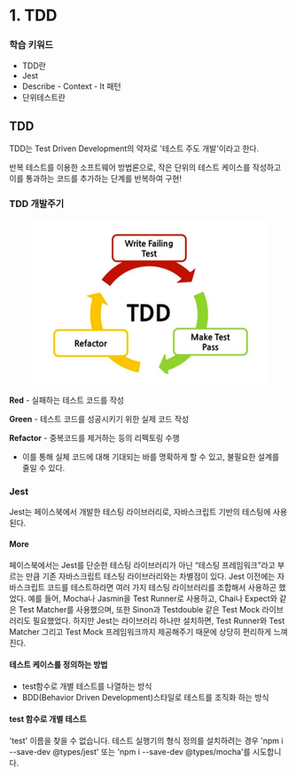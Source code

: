 # 1. TDD

### 학습 키워드

* TDD란
* Jest
* Describe - Context - It 패턴
* 단위테스트란



## TDD

TDD는 Test Driven Development의 약자로 '테스트 주도 개발'이라고 한다.

반복 테스트를 이용한 소프트웨어 방법론으로, 작은 단위의 테스트 케이스를 작성하고 이를 통과하는 코드를 추가하는 단계를 반복하여 구현!

### TDD 개발주기

<figure><img src="../.gitbook/assets/image.png" alt=""><figcaption></figcaption></figure>

**Red** - 실패하는 테스트 코드를 작성

**Green** - 테스트 코드를 성공시키기 위한 실제 코드 작성

**Refactor** - 중복코드를 제거하는 등의 리펙토링 수행

* 이를 통해 실체 코드에 대해 기대되는 바를 명확하게 할 수 있고, 불필요한 설계를 줄일 수 있다.



### Jest

Jest는 페이스북에서 개발한 테스팅 라이브러리로, 자바스크립트 기반의 테스팅에 사용된다.

#### More

페이스북에서는 Jest를 단순한 테스팅 라이브러리가 아닌 “테스팅 프레임워크”라고 부르는 만큼 기존 자바스크립트 테스팅 라이브러리와는 차별점이 있다. Jest 이전에는 자바스크립트 코드를 테스트하라면 여러 가지 테스팅 라이브러리를 조합해서 사용하곤 했었다. 예를 들어, Mocha나 Jasmin을 Test Runner로 사용하고, Chai나 Expect와 같은 Test Matcher를 사용했으며, 또한 Sinon과 Testdouble 같은 Test Mock 라이브러리도 필요했었다. 하지만 Jest는 라이브러리 하나만 설치하면, Test Runner와 Test Matcher 그리고 Test Mock 프레임워크까지 제공해주기 때문에 상당히 편리하게 느껴진다.



#### 테스트 케이스를 정의하는 방법

* test함수로 개별 테스트를 나열하는 방식
* BDD(Behavior Driven Development)스타일로 테스트를 조직화 하는 방식

#### test 함수로 개별 테스트

'test' 이름을 찾을 수 없습니다. 테스트 실행기의 형식 정의를 설치하려는 경우 'npm i --save-dev @types/jest' 또는 'npm i --save-dev @types/mocha'를 시도합니다.
